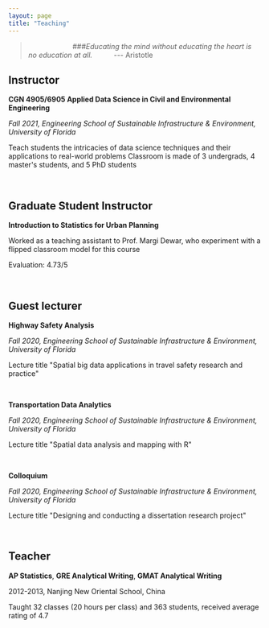 ```yaml
---
layout: page
title: "Teaching"
---
```


> &ensp;&ensp;&ensp;&ensp;&ensp;&ensp;&ensp;&ensp;&ensp;&ensp;&ensp;&ensp; ###*Educating the mind without educating the heart 
> is no education at all.* &ensp;&ensp;&ensp;&ensp;&ensp;          --- Aristotle

## Instructor

**CGN 4905/6905 Applied Data Science in Civil and Environmental Engineering**

*Fall 2021, Engineering School of Sustainable Infrastructure & Environment, University of Florida*

Teach students the intricacies of data science techniques and their applications to real-world problems
Classroom is made of 3 undergrads, 4 master's students, and 5 PhD students

&nbsp;
&nbsp;

## Graduate Student Instructor 

**Introduction to Statistics for Urban Planning**

Worked as a teaching assistant to Prof. Margi Dewar, who experiment with a flipped classroom model for this course

Evaluation: 4.73/5

&nbsp;
&nbsp;

## Guest lecturer

**Highway Safety Analysis**

*Fall 2020, Engineering School of Sustainable Infrastructure & Environment, University of Florida*

Lecture title "Spatial big data applications in travel safety research and practice"

&nbsp;

**Transportation Data Analytics**

*Fall 2020, Engineering School of Sustainable Infrastructure & Environment, University of Florida*

Lecture title "Spatial data analysis and mapping with R"

&nbsp;

**Colloquium**

*Fall 2020, Engineering School of Sustainable Infrastructure & Environment, University of Florida*

Lecture title "Designing and conducting a dissertation research project"


&nbsp;
&nbsp;

## Teacher

**AP Statistics**, **GRE Analytical Writing**, **GMAT Analytical Writing**

2012-2013, Nanjing New Oriental School, China

Taught 32 classes (20 hours per class) and 363 students, received average rating of 4.7
